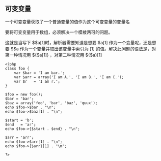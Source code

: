 ## 可变变量

一个可变变量获取了一个普通变量的值作为这个可变变量的变量名

要将可变变量用于数组，必须解决一个模棱两可的问题。

这就是当写下 $$a\[1\]时，解析器需要知道是想要 $a\[1\] 作为一个变量呢，还是想要 $$a 作为一个变量并取出该变量中索引为 \[1\] 的值。解决此问题的语法是，对第一种情况用 ${$a\[1\]} ，对第二种情况用 ${$a}\[1\]

```
<?php
class foo {
    var $bar = 'I am bar.';
    var $arr = array('I am A.', 'I am B.', 'I am C.');
    var $r   = 'I am r.';
}

$foo = new foo();
$bar = 'bar';
$baz = array('foo', 'bar', 'baz', 'quux');
echo $foo->$bar . "\n";
echo $foo->$baz[1] . "\n";

$start = 'b';
$end   = 'ar';
echo $foo->{$start . $end} . "\n";

$arr = 'arr';
echo $foo->$arr[1] . "\n";
echo $foo->{$arr}[1] . "\n";

?>
```



